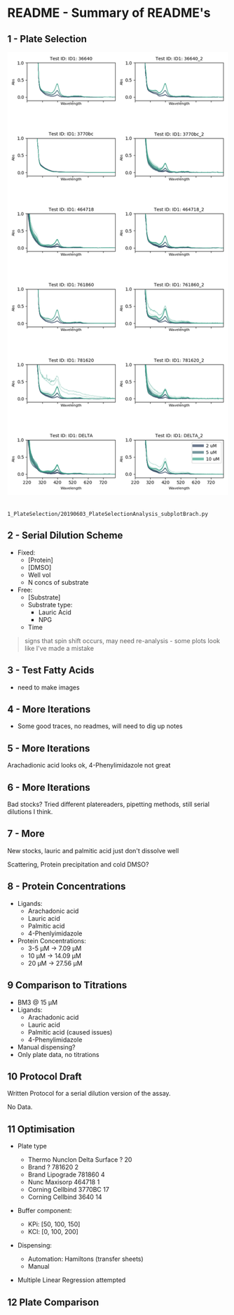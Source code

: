 # README - Summary of README's

## 1 - Plate Selection

![](1_PlateSelection/20190603_PlateselectionTests_ALL.png)
![]()

`1_PlateSelection/20190603_PlateSelectionAnalysis_subplotBrach.py`


## 2 - Serial Dilution Scheme

- Fixed:
    - [Protein]
    - [DMSO]
    - Well vol
    - N concs of substrate
- Free:
    - [Substrate]
    - Substrate type: 
        - Lauric Acid
        - NPG
    - Time 

> signs that spin shift occurs, may need re-analysis - some plots look like I've
> made a mistake

## 3 - Test Fatty Acids

- need to make images

## 4 - More Iterations

- Some good traces, no readmes, will need to dig up notes


## 5 - More Iterations

Arachadionic acid looks ok, 4-Phenylimidazole not great

## 6 - More Iterations

Bad stocks? Tried different platereaders, pipetting methods, still serial
dilutions I think.

## 7 - More

New stocks, lauric and palmitic acid just don't dissolve well 

Scattering, Protein precipitation and cold DMSO?

## 8 - Protein Concentrations

- Ligands: 
    - Arachadonic acid
    - Lauric acid
    - Palmitic acid
    - 4-Phenlyimidazole
- Protein Concentrations:
    - 3-5 μM -> 7.09 μM
    - 10 μM -> 14.09 μM
    - 20 μM -> 27.56 μM

## 9 Comparison to Titrations

- BM3 @ 15 μM
- Ligands:
    - Arachadonic acid
    - Lauric acid
    - Palmitic acid (caused issues)
    - 4-Phenylimidazole
- Manual dispensing?
- Only plate data, no titrations


## 10 Protocol Draft

Written Protocol for a serial dilution version of the assay.

No Data.

## 11 Optimisation

- Plate type
    - Thermo 	Nunclon Delta Surface 	? 	20
    - Brand 	? 	781620 	2
    - Brand 	Lipograde 	781860 	4
    - Nunc 	Maxisorp 	464718 	1
    - Corning 	Cellbind 	3770BC 	17
    - Corning 	Cellbind 	3640 	14
- Buffer component:
    - KPi: [50, 100, 150]
    - KCl: [0, 100, 200]
- Dispensing:
    - Automation: Hamiltons (transfer sheets)
    - Manual

- Multiple Linear Regression attempted

## 12 Plate Comparison
